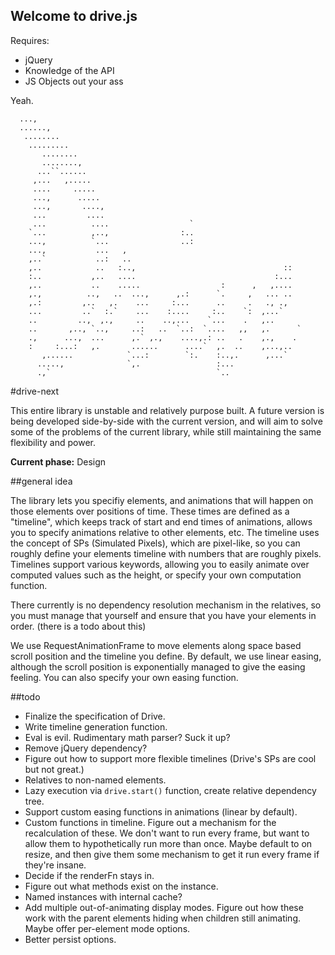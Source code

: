 Welcome to drive.js
---

Requires:

- jQuery
- Knowledge of the API
- JS Objects out your ass

Yeah.

      ...,
      ......,
       ........
        .........
           ........
           ........,
          ...``......
         ,...   ,.....
         ....     .....
         ...,      .....
         ...,       ....,
         ...         ....
         ...          ....                  `
        `...          ,..,                :..
        ...,          `...                ..:
        ...,           ...   ,
        ,..`           ..:   ..
        ,..            ..   :..,                                 ::
        :..           ,..   ....                               :...
        ,..           ..    .....                  :      ,   ,....
        ,.,          ..,   ..  ...,      ,.:      `.     ,   ... ..
        ,.:         ,..   ,.    ...     :...      ..     .   ., .,
        ...         ..`  :.`    ...    :....     :..    `:  ,...`
        ..         ..,  ,.,     ..    ..,...    `...    .   ,..
        ..       ,.., `..,     ..:   ..  `..:  `....   ,,   ,.      `
        .,      ...,  ...      ,.` ,.,    ....,.: ..   .    ,.,    .  
        :     :...:   ,.       ......      ....`  ,.  ..    ,...,..
           ,......            `...:        `:.    :..,.      ,...`
          .....,              `,.                 :...
          .,`                                     `..


#drive-next

This entire library is unstable and relatively purpose built. A future version is being developed side-by-side with the current version, and will aim to solve some of the problems of the current library, while still maintaining the same flexibility and power.

**Current phase:** Design

##general idea

The library lets you specifiy elements, and animations that will happen on those elements over positions of time.
These times are defined as a "timeline", which keeps track of start and end times of animations, allows you to specify animations relative to other elements, etc.
The timeline uses the concept of SPs (Simulated Pixels), which are pixel-like, so you can roughly define your elements timeline with numbers that are roughly pixels.
Timelines support various keywords, allowing you to easily animate over computed values such as the height, or specify your own computation function.

There currently is no dependency resolution mechanism in the relatives, so you must manage that yourself and ensure that you have your elements in order. (there is a todo about this)

We use RequestAnimationFrame to move elements along space based scroll position and the timeline you define. By default, we use linear easing, although the scroll position is exponentially managed to give the easing feeling. You can also specify your own easing function.

##todo
- Finalize the specification of Drive.
- Write timeline generation function.
- Eval is evil. Rudimentary math parser? Suck it up?
- Remove jQuery dependency?
- Figure out how to support more flexible timelines (Drive's SPs are cool but not great.)
- Relatives to non-named elements.
- Lazy execution via `drive.start()` function, create relative dependency tree.
- Support custom easing functions in animations (linear by default).
- Custom functions in timeline. Figure out a mechanism for the recalculation of these. We don't want to run every frame, but want to allow them to hypothetically run more than once. Maybe default to on resize, and then give them some mechanism to get it run every frame if they're insane.
- Decide if the renderFn stays in.
- Figure out what methods exist on the instance.
- Named instances with internal cache?
- Add multiple out-of-animating display modes. Figure out how these work with the parent elements hiding when children still animating. Maybe offer per-element mode options.
- Better persist options.
